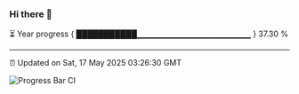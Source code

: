 ### Hi there 👋

⏳ Year progress { ███████████▁▁▁▁▁▁▁▁▁▁▁▁▁▁▁▁▁▁▁ } 37.30 %

---

⏰ Updated on Sat, 17 May 2025 03:26:30 GMT

![Progress Bar CI](https://github.com/IshwaranRudhara/GIT-ACTION/workflows/Progress%20Bar%20CI/badge.svg)
